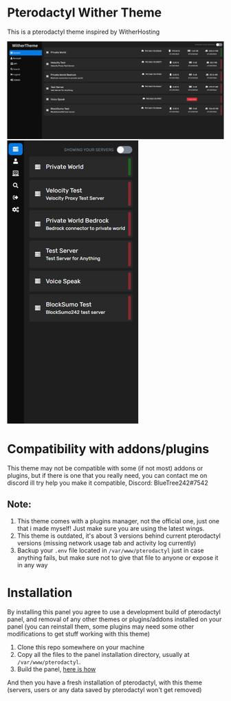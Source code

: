 # Pterodactyl Wither Theme
This is a pterodactyl theme inspired by WitherHosting

![Image](/.github/images/theme-desktop.gif)
![Image](/.github/images/theme-mobile.gif)
# Compatibility with addons/plugins

This theme may not be compatible with some (if not most) addons or plugins, but if there is one that you really need, you can contact me on discord ill try help you make it compatible, Discord: BlueTree242#7542

## Note:
1. This theme comes with a plugins manager, not the official one, just one that i made myself! Just make sure you are using the latest wings.
2. This theme is outdated, it's about 3 versions behind current pterodactyl versions (missing network usage tab and activity log currently)
3. Backup your `.env` file located in `/var/www/pterodactyl` just in case anything fails, but make sure not to give that file to anyone or expose it in any way
# Installation
By installing this panel you agree to use a development build of pterodactyl panel, and removal of any other themes or plugins/addons installed on your panel (you can reinstall them, some plugins may need some other modifications to get stuff working with this theme)

1. Clone this repo somewhere on your machine
2. Copy all the files to the panel installation directory, usually at `/var/www/pterodactyl`. 
3. Build the panel, [here is how](https://pterodactyl.io/community/customization/panel.html)

And then you have a fresh installation of pterodactyl, with this theme (servers, users or any data saved by pterodactyl won't get removed)
